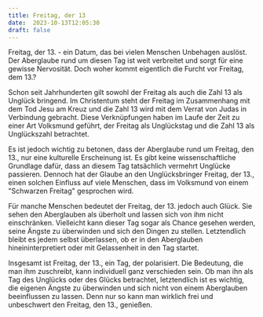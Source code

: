 ```yaml
---
title: Freitag, der 13
date:  2023-10-13T12:05:30
draft: false
---
```


Freitag, der 13. - ein Datum, das bei vielen Menschen Unbehagen auslöst. Der Aberglaube rund um diesen Tag ist weit verbreitet und sorgt für eine gewisse Nervosität. Doch woher kommt eigentlich die Furcht vor Freitag, dem 13.?

Schon seit Jahrhunderten gilt sowohl der Freitag als auch die Zahl 13 als Unglück bringend. Im Christentum steht der Freitag im Zusammenhang mit dem Tod Jesu am Kreuz und die Zahl 13 wird mit dem Verrat von Judas in Verbindung gebracht. Diese Verknüpfungen haben im Laufe der Zeit zu einer Art Volksmund geführt, der Freitag als Unglückstag und die Zahl 13 als Unglückszahl betrachtet.

Es ist jedoch wichtig zu betonen, dass der Aberglaube rund um Freitag, den 13., nur eine kulturelle Erscheinung ist. Es gibt keine wissenschaftliche Grundlage dafür, dass an diesem Tag tatsächlich vermehrt Unglücke passieren. Dennoch hat der Glaube an den Unglücksbringer Freitag, der 13., einen solchen Einfluss auf viele Menschen, dass im Volksmund von einem "Schwarzen Freitag" gesprochen wird.

Für manche Menschen bedeutet der Freitag, der 13. jedoch auch Glück. Sie sehen den Aberglauben als überholt und lassen sich von ihm nicht einschränken. Vielleicht kann dieser Tag sogar als Chance gesehen werden, seine Ängste zu überwinden und sich den Dingen zu stellen. Letztendlich bleibt es jedem selbst überlassen, ob er in den Aberglauben hineininterpretiert oder mit Gelassenheit in den Tag startet.

Insgesamt ist Freitag, der 13., ein Tag, der polarisiert. Die Bedeutung, die man ihm zuschreibt, kann individuell ganz verschieden sein. Ob man ihn als Tag des Unglücks oder des Glücks betrachtet, letztendlich ist es wichtig, die eigenen Ängste zu überwinden und sich nicht von einem Aberglauben beeinflussen zu lassen. Denn nur so kann man wirklich frei und unbeschwert den Freitag, den 13., genießen.